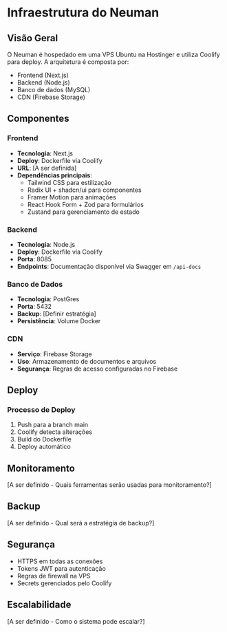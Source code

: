 # Infraestrutura do Neuman

## Visão Geral
O Neuman é hospedado em uma VPS Ubuntu na Hostinger e utiliza Coolify para deploy. A arquitetura é composta por:

- Frontend (Next.js)
- Backend (Node.js)
- Banco de dados (MySQL)
- CDN (Firebase Storage)

## Componentes

### Frontend
- **Tecnologia**: Next.js
- **Deploy**: Dockerfile via Coolify
- **URL**: [A ser definida]
- **Dependências principais**:
  - Tailwind CSS para estilização
  - Radix UI + shadcn/ui para componentes
  - Framer Motion para animações
  - React Hook Form + Zod para formulários
  - Zustand para gerenciamento de estado

### Backend
- **Tecnologia**: Node.js
- **Deploy**: Dockerfile via Coolify
- **Porta**: 8085
- **Endpoints**: Documentação disponível via Swagger em `/api-docs`

### Banco de Dados
- **Tecnologia**: PostGres
- **Porta**: 5432
- **Backup**: [Definir estratégia] 
- **Persistência**: Volume Docker

### CDN
- **Serviço**: Firebase Storage
- **Uso**: Armazenamento de documentos e arquivos
- **Segurança**: Regras de acesso configuradas no Firebase

## Deploy

### Processo de Deploy
1. Push para a branch main
2. Coolify detecta alterações
3. Build do Dockerfile
4. Deploy automático

## Monitoramento
[A ser definido - Quais ferramentas serão usadas para monitoramento?]

## Backup
[A ser definido - Qual será a estratégia de backup?]

## Segurança
- HTTPS em todas as conexões
- Tokens JWT para autenticação
- Regras de firewall na VPS
- Secrets gerenciados pelo Coolify

## Escalabilidade
[A ser definido - Como o sistema pode escalar?] 
